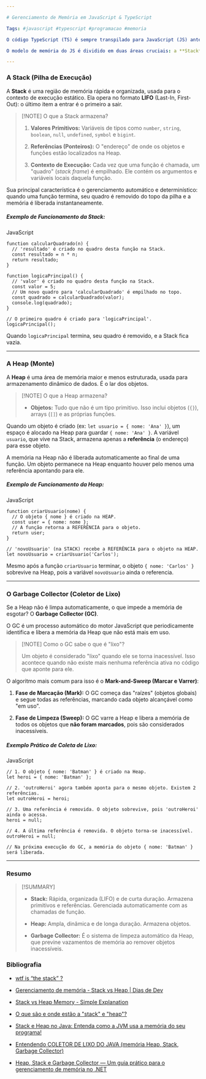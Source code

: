```yaml
---

# Gerenciamento de Memória em JavaScript & TypeScript

Tags: #javascript #typescript #programacao #memoria

O código TypeScript (TS) é sempre transpilado para JavaScript (JS) antes da execução. Por isso, o **gerenciamento de memória** em ambas as linguagens é idêntico, sendo orquestrado pelo motor JavaScript do ambiente (ex: V8 no Chrome/Node.js, SpiderMonkey no Firefox).

O modelo de memória do JS é dividido em duas áreas cruciais: a **Stack** e a **Heap**.

---
```


### A Stack (Pilha de Execução)

A **Stack** é uma região de memória rápida e organizada, usada para o contexto de execução estático. Ela opera no formato **LIFO** (Last-In, First-Out): o último item a entrar é o primeiro a sair.

> [!NOTE] O que a Stack armazena?
> 
> 1. **Valores Primitivos:** Variáveis de tipos como `number`, `string`, `boolean`, `null`, `undefined`, `symbol` e `bigint`.
>     
> 2. **Referências (Ponteiros):** O "endereço" de onde os objetos e funções estão localizados na Heap.
>     
> 3. **Contexto de Execução:** Cada vez que uma função é chamada, um "quadro" (_stack frame_) é empilhado. Ele contém os argumentos e variáveis locais daquela função.
>     

Sua principal característica é o gerenciamento automático e determinístico: quando uma função termina, seu quadro é removido do topo da pilha e a memória é liberada instantaneamente.

##### Exemplo de Funcionamento da Stack:

JavaScript

```
function calcularQuadrado(n) {
  // 'resultado' é criado no quadro desta função na Stack.
  const resultado = n * n; 
  return resultado;
}

function logicaPrincipal() {
  // 'valor' é criado no quadro desta função na Stack.
  const valor = 5; 
  // Um novo quadro para 'calcularQuadrado' é empilhado no topo.
  const quadrado = calcularQuadrado(valor); 
  console.log(quadrado);
}

// O primeiro quadro é criado para 'logicaPrincipal'.
logicaPrincipal(); 
```

Quando `logicaPrincipal` termina, seu quadro é removido, e a Stack fica vazia.

---

### A Heap (Monte)

A **Heap** é uma área de memória maior e menos estruturada, usada para armazenamento dinâmico de dados. É o lar dos objetos.

> [!NOTE] O que a Heap armazena?
> 
> - **Objetos:** Tudo que não é um tipo primitivo. Isso inclui objetos (`{}`), arrays (`[]`) e as próprias funções.
>     

Quando um objeto é criado (ex: `let usuario = { nome: 'Ana' }`), um espaço é alocado na Heap para guardar `{ nome: 'Ana' }`. A variável `usuario`, que vive na Stack, armazena apenas a **referência** (o endereço) para esse objeto.

A memória na Heap não é liberada automaticamente ao final de uma função. Um objeto permanece na Heap enquanto houver pelo menos uma referência apontando para ele.

##### Exemplo de Funcionamento da Heap:

JavaScript

```
function criarUsuario(nome) {
  // O objeto { nome } é criado na HEAP.
  const user = { nome: nome };
  // A função retorna a REFERÊNCIA para o objeto.
  return user;
}

// 'novoUsuario' (na STACK) recebe a REFERÊNCIA para o objeto na HEAP.
let novoUsuario = criarUsuario('Carlos');
```

Mesmo após a função `criarUsuario` terminar, o objeto `{ nome: 'Carlos' }` sobrevive na Heap, pois a variável `novoUsuario` ainda o referencia.

---

### O Garbage Collector (Coletor de Lixo)

Se a Heap não é limpa automaticamente, o que impede a memória de esgotar? O **Garbage Collector (GC)**.

O GC é um processo automático do motor JavaScript que periodicamente identifica e libera a memória da Heap que não está mais em uso.

> [!NOTE] Como o GC sabe o que é "lixo"?
> 
> Um objeto é considerado "lixo" quando ele se torna inacessível. Isso acontece quando não existe mais nenhuma referência ativa no código que aponte para ele.

O algoritmo mais comum para isso é o **Mark-and-Sweep (Marcar e Varrer)**:

1. **Fase de Marcação (Mark):** O GC começa das "raízes" (objetos globais) e segue todas as referências, marcando cada objeto alcançável como "em uso".
    
2. **Fase de Limpeza (Sweep):** O GC varre a Heap e libera a memória de todos os objetos que **não foram marcados**, pois são considerados inacessíveis.
    

##### Exemplo Prático de Coleta de Lixo:

JavaScript

```
// 1. O objeto { nome: 'Batman' } é criado na Heap.
let heroi = { nome: 'Batman' };

// 2. 'outroHeroi' agora também aponta para o mesmo objeto. Existem 2 referências.
let outroHeroi = heroi;

// 3. Uma referência é removida. O objeto sobrevive, pois 'outroHeroi' ainda o acessa.
heroi = null; 

// 4. A última referência é removida. O objeto torna-se inacessível.
outroHeroi = null; 

// Na próxima execução do GC, a memória do objeto { nome: 'Batman' } será liberada.
```

---

### Resumo

> [!SUMMARY]
> 
> - **Stack:** Rápida, organizada (LIFO) e de curta duração. Armazena primitivos e referências. Gerenciada automaticamente com as chamadas de função.
>     
> - **Heap:** Ampla, dinâmica e de longa duração. Armazena objetos.
>     
> - **Garbage Collector:** É o sistema de limpeza automático da Heap, que previne vazamentos de memória ao remover objetos inacessíveis.
>     

### Bibliografia

- [wtf is “the stack” ?](https://www.youtube.com/watch?v=CRTR5ljBjPM)
    
- [Gerenciamento de memória - Stack vs Heap | Dias de Dev](https://www.youtube.com/watch?v=7kJwVQGJCbw)
    
- [Stack vs Heap Memory - Simple Explanation](https://www.youtube.com/watch?v=5OJRqkYbK-4)
    
- [O que são e onde estão a "stack" e "heap"?](https://pt.stackoverflow.com/questions/3797/o-que-s%c3%a3o-e-onde-est%c3%a3o-a-stack-e-heap)
    
- [Stack e Heap no Java: Entenda como a JVM usa a memória do seu programa!](https://www.youtube.com/watch?v=DAzYQCTH-JE)
    
- [Entendendo COLETOR DE LIXO DO JAVA (memória Heap, Stack, Garbage Collector)](https://youtu.be/cgUfurMJosE)
    
- [Heap, Stack e Garbage Collector — Um guia prático para o gerenciamento de memória no .NET](https://andresantarosa.medium.com/heap-stack-e-garbage-collector-um-guia-pr%C3%A1tico-para-o-gerenciamento-de-mem%C3%B3ria-no-net-3faf6c4cd0ed)